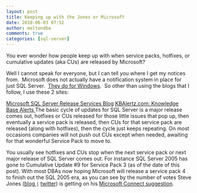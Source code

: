 ```yaml
---
layout: post
title: Keeping up with the Jones or Microsoft
date: 2010-06-03 07:52
author: meltondba
comments: true
categories: [sql-server]
---
```


You ever wonder how people keep up with when service packs, hotfixes, or cumulative updates (aka CUs) are released by Microsoft?

Well I cannot speak for everyone, but I can tell you where I get my notices from.  Microsoft does not actually have a notification system in place for just SQL Server.  <a href="http://www.microsoft.com/technet/security/bulletin/advance.mspx" target="_blank">They do for Windows</a>.  So other than using the blogs that I follow, I use these 2 sites:

<a href="http://blogs.msdn.com/b/sqlreleaseservices/" target="_blank">Microsoft SQL Server Release Services Blog</a>
<a href="http://www.kbalertz.com/" target="_blank">KBAlertz.com: Knowledge Base Alerts
</a>
The basic cycle of updates for SQL Server is a major release comes out, hotfixes or CUs released for those little issues that pop up, then eventually a service pack is released, then CUs for that service pack are released (along with hotfixes), then the cycle just keeps repeating.  On most occasions companies will not push out CUs except when needed, awaiting for that wonderful Service Pack to move to.

You usually see hotfixes and CUs stop when the next service pack or next major release of SQL Server comes out. For instance SQL Server 2005 has gone to Cumulative Update #9 for Service Pack 3 (as of the date of this post).  With most DBAs now hoping Microsoft will release a service pack 4 to finish out the SQL 2005 era, as you can see by the number of votes Steve Jones (<a href="http://www.sqlservercentral.com/blogs/steve_jones/" target="_blank">blog </a> `|` <a href="http://www.twitter.com\way0utwest" target="_blank">twitter</a>) is getting on his <a href="http://connect.microsoft.com/SQLServer/feedback/details/522122/service-pack-4-for-sql-server-2005" target="_blank">Microsoft Connect suggestion</a>.
